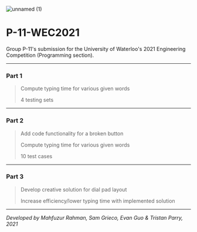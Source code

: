 ![unnamed (1)](https://user-images.githubusercontent.com/64918749/141657678-6ed5744f-aaa3-42e3-8376-c90348726b5f.jpg)
# P-11-WEC2021

Group P-11's submission for the University of Waterloo's 2021 Engineering Competition (Programming section).

-------------------------------------------------------------------------------------------------------------------------------------------------------------------------

<h3>Part 1</h3>

> Compute typing time for various given words
> 
> 4 testing sets

-------------------------------------------------------------------------------------------------------------------------------------------------------------------------

<h3>Part 2</h3>

> Add code functionality for a broken button
> 
> Compute typing time for various given words
> 
> 10 test cases

-------------------------------------------------------------------------------------------------------------------------------------------------------------------------

<h3>Part 3</h3>

> Develop creative solution for dial pad layout
> 
> Increase efficiency/lower typing time with implemented solution

-------------------------------------------------------------------------------------------------------------------------------------------------------------------------

<i>Developed by Mahfuzur Rahman, Sam Grieco, Evan Guo & Tristan Parry, 2021</i>
